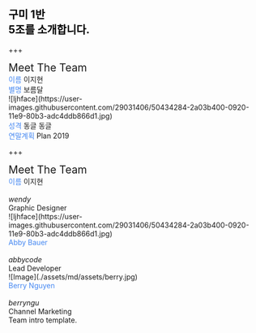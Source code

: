 
<!-- .slide: data-background-image="https://user-images.githubusercontent.com/29031406/50434284-2a03b400-0920-11e9-80b3-adc4ddb866d1.jpg" data-background-size="100% 100%" data-background-position="center" data-background=" " data-background-repeat=" " data-background-transition="none" -->

<span class="menu-title" style="display: none">About Templates</span>

## <span style="color: black">구미 1반<br>5조를 소개합니다.</span>

<i class="fa fa-arrow-down text-black" aria-hidden="true"> </i>



+++
<!-- .slide: data-background-image="./assets/md/assets/blue.jpg" data-background-size="100% 50%" data-background-position="top" data-background="white" data-background-repeat=" " data-background-transition="none" -->

<span class="menu-title" style="display: none">Meet The Team</span>

<div class="north text-white span-100">
<span style="font-size: 1.5em">Meet The Team</span>
</div>

<div class="west about-team-pic">
<span style="color: #4487F2">이름</span>
  이지현
<br>
<span style="color: #4487F2">별명</span>
  보름달
</div>

<div class="south-west text-06">

</div>

<div class="midpoint about-team-pic about-team-pic-center">
![ljhface](https://user-images.githubusercontent.com/29031406/50434284-2a03b400-0920-11e9-80b3-adc4ddb866d1.jpg)
</div>

<div class="east about-team-pic span-100">
<span style="color: #4487F2">성격</span>
  동글
  동글
<br>
<span style="color: #4487F2">연말계획</span>
  Plan 
  2019
</div>



+++
<!-- .slide: data-background-image="./assets/md/assets/blue.jpg" data-background-size="100% 50%" data-background-position="top" data-background="white" data-background-repeat=" " data-background-transition="none" -->

<span class="menu-title" style="display: none">Meet The Team</span>

<div class="north text-white span-100">
<span style="font-size: 1.5em">Meet The Team</span>
</div>

<div class="west about-team-pic">
<span style="color: #4487F2">이름</span>
  이지현
<br><br>
<i class="fa fa-twitter" aria-hidden="true"> wendy</i>
<br>
Graphic Designer
</div>

<div class="south-west text-06">

</div>

<div class="midpoint about-team-pic about-team-pic-center">
![ljhface](https://user-images.githubusercontent.com/29031406/50434284-2a03b400-0920-11e9-80b3-adc4ddb866d1.jpg)
</div>

<div class="south text-06">
<span style="color: #4487F2">Abby Bauer</span>
<br><br>
<i class="fa fa-github" aria-hidden="true"> abbycode</i>
<br>
Lead Developer
</div>

<div class="east about-team-pic">
![Image](./assets/md/assets/berry.jpg)
</div>

<div class="south-east text-06">
<span style="color: #4487F2">Berry Nguyen</span>
<br><br>
<i class="fa fa-linkedin" aria-hidden="true"> berryngu</i>
<br>
Channel Marketing
</div>

<div class="north-east template-note text-white">
Team intro template.
</div>
